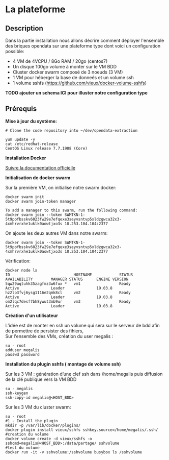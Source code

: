 # La plateforme

## Description

Dans la partie installation nous allons décrire comment déployer l'ensemble des briques opendata sur une plateforme type dont voici un configuration possible:
- 4 VM de 4VCPU / 8Go RAM / 20go (centos7)
- Un disque 100go volume à monter sur le VM BDD
- Cluster docker swarm composé de 3 noeuds (3 VM)
- 1 VM pour héberger la base de donneés et un volume ssh
- 1 volume sshfs (https://github.com/vieux/docker-volume-sshfs)



**TODO ajouter un schema ICI pour illuster notre configuration type**


## Prérequis

**Mise à jour du système:**

    # Clone the code repository into ~/dev/opendata-extraction
    
    yum update -y 
    cat /etc/redhat-release
    CentOS Linux release 7.7.1908 (Core)

**Installation Docker**

[Suivre la documentation officielle](https://docs.docker.com/engine/install/)


**Initialisation de docker swarm**

Sur la première VM, on initialise notre swarm docker:

    docker swarm init 
    docker swarm join-token manager

    To add a manager to this swarm, run the following command:
    docker swarm join --token SWMTKN-1-5t9pofbsskv6023fw29e7efqexe3seyvsntvp5xldzgwca32x3-4xmhrvrxhe1uklk0aowtjxo3s 10.253.104.104:2377

On ajoute les deux autres VM dans notre swarm:

    docker swarm join --token SWMTKN-1-5t9pofbsskv6023fw29e7efqexe3seyvsntvp5xldzgwca32x3-4xmhrvrxhe1uklk0aowtjxo3s 10.253.104.104:2377


Vérification:

    docker node ls
    ID                            HOSTNAME            STATUS              AVAILABILITY        MANAGER STATUS      ENGINE VERSION
    5qw29uqtuhk35zagfmz3w6fux *   vm1                 Ready               Active              Leader              19.03.8
    hz2lp3fvj6ysg1116e2qmk8cl     vm2                 Ready               Active              Leader              19.03.8
    om2lqc7desf7bh8ywut3mb9ur     vm3                 Ready               Active              Leader              19.03.8


**Création d'un utilisateur**

L’idée est de monter en ssh un volume qui sera sur le serveur de bdd afin de permettre de persister des fihiers,\
Sur l'ensemble des VMs, création du user megalis :

    su - root
    adduser megalis
    passwd password


**Installation du plugin sshfs ( montage de volume ssh)**

Sur les 3 VM : génération d’une clef ssh dans /home/megalis puis diffusion de la clé publique vers la VM BDD

    su - megalis    
    ssh-keygen
    ssh-copy-id megalis@<HOST_BDD>

Sur les 3 VM du cluster swarm:

    su - root
    #1 - Install the plugin
    mkdir -p /var/lib/docker/plugins/
    docker plugin install vieux/sshfs sshkey.source=/home/megalis/.ssh/
    #creation du volume
    docker volume create -d vieux/sshfs -o sshcmd=megalis@<HOST_BDD>:/data/partage/ sshvolume
    #test du volume
    docker run -it -v sshvolume:/sshvolume busybox ls /sshvolume
